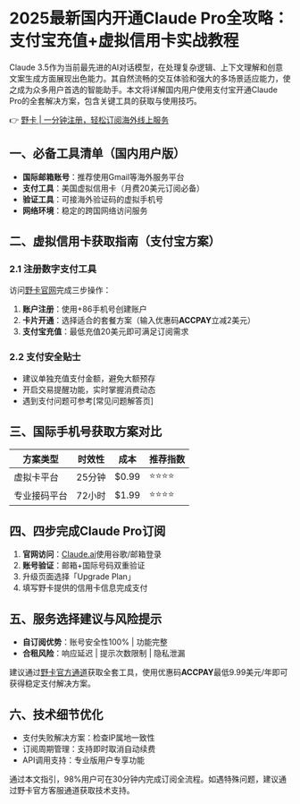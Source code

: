 # 2025最新国内开通Claude Pro全攻略：支付宝充值+虚拟信用卡实战教程

Claude 3.5作为当前最先进的AI对话模型，在处理复杂逻辑、上下文理解和创意文案生成方面展现出色能力。其自然流畅的交互体验和强大的多场景适应能力，使之成为众多用户首选的智能助手。本文将详解国内用户使用支付宝开通Claude Pro的全套解决方案，包含关键工具的获取与使用技巧。

👉 [野卡 | 一分钟注册，轻松订阅海外线上服务](https://bbtdd.com/yeka)

## 一、必备工具清单（国内用户版）

- **国际邮箱账号**：推荐使用Gmail等海外服务平台
- **支付工具**：美国虚拟信用卡（月费20美元订阅必备）
- **验证工具**：可接海外验证码的虚拟手机号
- **网络环境**：稳定的跨国网络访问服务

## 二、虚拟信用卡获取指南（支付宝方案）

### 2.1 注册数字支付工具
访问[野卡官网](https://bbtdd.com/yeka)完成三步操作：

1. **账户注册**：使用+86手机号创建账户
2. **卡片开通**：选择适合的套餐方案（输入优惠码**ACCPAY**立减2美元）
3. **支付宝充值**：最低充值20美元即可满足订阅需求



### 2.2 支付安全贴士
- 建议单独充值支付金额，避免大额预存
- 开启交易提醒功能，实时掌握消费动态
- 遇到支付问题可参考[常见问题解答页]

## 三、国际手机号获取方案对比

| 方案类型 | 时效性 | 成本 | 推荐指数 |
|---------|--------|------|---------|
| 虚拟卡平台 | 25分钟 | $0.99 | ⭐⭐⭐⭐ |
| 专业接码平台 | 72小时 | $1.99 | ⭐⭐⭐⭐ |



## 四、四步完成Claude Pro订阅

1. **官网访问**：[Claude.ai](https://claude.ai)使用谷歌/邮箱登录
2. **账号验证**：邮箱+国际号码双重验证
3. 升级页面选择「Upgrade Plan」
4. 填写野卡提供的信用卡信息完成支付



## 五、服务选择建议与风险提示

- **自订阅优势**：账号安全性100% | 功能完整
- **合租风险**：响应延迟 | 提示次数限制 | 隐私泄漏

建议通过[野卡官方通道](https://bbtdd.com/yeka)获取全套工具，使用优惠码**ACCPAY**最低9.99美元/年即可获得稳定支付解决方案。

## 六、技术细节优化

- 支付失败解决方案：检查IP属地一致性
- 订阅周期管理：支持即时取消自动续费
- API调用支持：专业版用户专享功能



通过本文指引，98%用户可在30分钟内完成订阅全流程。如遇特殊问题，建议通过野卡官方客服通道获取技术支持。